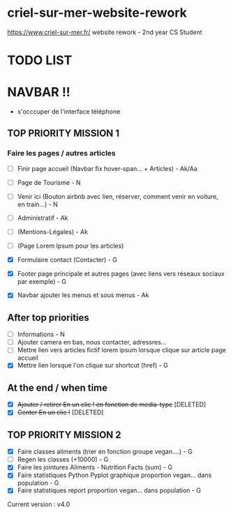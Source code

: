 # criel-sur-mer-website-rework
https://www.criel-sur-mer.fr/ website rework - 2nd year CS Student

# TODO LIST

# NAVBAR !!

- s'occcuper de l'interface téléphone

## TOP PRIORITY MISSION 1
### Faire les pages / autres articles
- [ ] Finir page accueil (Navbar fix hover-span... + Articles) - Ak/Aa
- [ ] Page de Tourisme - N
- [ ] Venir ici (Bouton airbnb avec lien, réserver, comment venir en voiture, en train...) - N
- [ ] Administratif - Ak
- [ ] (Mentions-Légales) - Ak
- [ ] (Page Lorem Ipsum pour les articles)

- [x] Formulaire contact (Contacter) - G
- [x] Footer page principale et autres pages (avec liens vers réseaux sociaux par exemple) - G
- [x] Navbar ajouter les menus et sous menus - Ak


## After top priorities
- [ ] Informations - N
- [ ] Ajouter camera en bas, nous contacter, adressres...
- [ ] Mettre lien vers articles fictif lorem ipsum lorsque clique sur article page accueil
- [x] Mettre lien lorsque l'on clique sur shortcut (href) - G

## At the end / when time
- [x] ~~Ajouter / retirer En un clic ! en fonction de media-type~~ [DELETED]
- [x] ~~Center En un clic !~~ [DELETED]

## TOP PRIORITY MISSION 2
- [x] Faire classes aliments (trier en fonction groupe vegan....) - G
- [ ] Regen les classes (+10000) - G
- [x] Faire les jointures Aliments - Nutrition Facts (sum) - G
- [x] Faire statistiques Python Pyplot graphique proportion vegan... dans population - G
- [x] Faire statistiques report proportion vegan... dans population - G

Current version : v4.0
